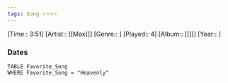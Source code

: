 ```yaml
---
tags: Song ⭐⭐⭐⭐ 
---
```

[Time:: 3:51]
[Artist:: [[Max]]]
[Genre:: ]
[Played:: 4]
[Album:: [[]]]
[Year:: ]
### Dates
````dataview
TABLE Favorite_Song
WHERE Favorite_Song = "Heavenly"
````